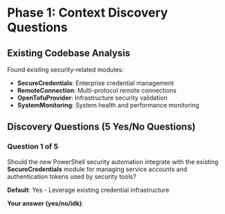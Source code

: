 # Phase 1: Context Discovery Questions

## Existing Codebase Analysis
Found existing security-related modules:
- **SecureCredentials**: Enterprise credential management
- **RemoteConnection**: Multi-protocol remote connections  
- **OpenTofuProvider**: Infrastructure security validation
- **SystemMonitoring**: System health and performance monitoring

## Discovery Questions (5 Yes/No Questions)

### Question 1 of 5
Should the new PowerShell security automation integrate with the existing **SecureCredentials** module for managing service accounts and authentication tokens used by security tools?

**Default**: Yes - Leverage existing credential infrastructure

**Your answer (yes/no/idk)**: